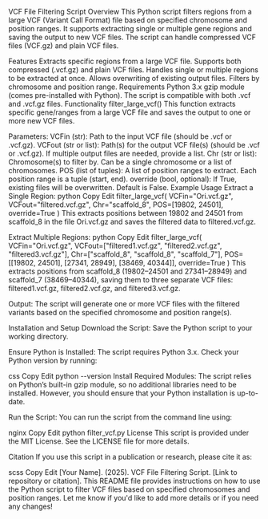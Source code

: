 VCF File Filtering Script
Overview
This Python script filters regions from a large VCF (Variant Call Format) file based on specified chromosome and position ranges. It supports extracting single or multiple gene regions and saving the output to new VCF files. The script can handle compressed VCF files (VCF.gz) and plain VCF files.

Features
Extracts specific regions from a large VCF file.
Supports both compressed (.vcf.gz) and plain VCF files.
Handles single or multiple regions to be extracted at once.
Allows overwriting of existing output files.
Filters by chromosome and position range.
Requirements
Python 3.x
gzip module (comes pre-installed with Python).
The script is compatible with both .vcf and .vcf.gz files.
Functionality
filter_large_vcf()
This function extracts specific gene/ranges from a large VCF file and saves the output to one or more new VCF files.

Parameters:
VCFin (str): Path to the input VCF file (should be .vcf or .vcf.gz).
VCFout (str or list): Path(s) for the output VCF file(s) (should be .vcf or .vcf.gz). If multiple output files are needed, provide a list.
Chr (str or list): Chromosome(s) to filter by. Can be a single chromosome or a list of chromosomes.
POS (list of tuples): A list of position ranges to extract. Each position range is a tuple (start, end).
override (bool, optional): If True, existing files will be overwritten. Default is False.
Example Usage
Extract a Single Region:
python
Copy
Edit
filter_large_vcf(
    VCFin="Ori.vcf.gz", 
    VCFout="filtered.vcf.gz", 
    Chr="scaffold_8", 
    POS=[19802, 24501], 
    override=True
)
This extracts positions between 19802 and 24501 from scaffold_8 in the file Ori.vcf.gz and saves the filtered data to filtered.vcf.gz.

Extract Multiple Regions:
python
Copy
Edit
filter_large_vcf(
    VCFin="Ori.vcf.gz",
    VCFout=["filtered1.vcf.gz", "filtered2.vcf.gz", "filtered3.vcf.gz"],
    Chr=["scaffold_8", "scaffold_8", "scaffold_7"],
    POS=[[19802, 24501], [27341, 28949], [38469, 40344]],
    override=True
)
This extracts positions from scaffold_8 (19802–24501 and 27341–28949) and scaffold_7 (38469–40344), saving them to three separate VCF files: filtered1.vcf.gz, filtered2.vcf.gz, and filtered3.vcf.gz.

Output:
The script will generate one or more VCF files with the filtered variants based on the specified chromosome and position range(s).

Installation and Setup
Download the Script: Save the Python script to your working directory.

Ensure Python is Installed: The script requires Python 3.x. Check your Python version by running:

css
Copy
Edit
python --version
Install Required Modules: The script relies on Python’s built-in gzip module, so no additional libraries need to be installed. However, you should ensure that your Python installation is up-to-date.

Run the Script: You can run the script from the command line using:

nginx
Copy
Edit
python filter_vcf.py
License
This script is provided under the MIT License. See the LICENSE file for more details.

Citation
If you use this script in a publication or research, please cite it as:

scss
Copy
Edit
[Your Name]. (2025). VCF File Filtering Script. [Link to repository or citation].
This README file provides instructions on how to use the Python script to filter VCF files based on specified chromosomes and position ranges. Let me know if you'd like to add more details or if you need any changes!








